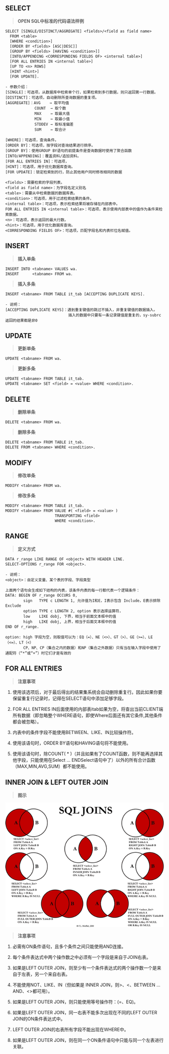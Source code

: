 ## SELECT
> **OPEN SQL中标准的代码语法样例**
~~~
SELECT [SINGLE/DISTINCT/AGGREGATE] <fields>/<field as field name>
  FROM <table>
  [WHERE <condition>]
  [ORDER BY <fields> [ASC|DESC]]
  [GROUP BY <fields> [HAVING <condition>]]
  [INTO/APPENDING <CORRESPONDING FIELDS OF> <internal table>]
  [FOR ALL ENTRIES IN <internal table>]
  [UP TO <n> ROWS]
  [HINT <hint>]
  [FOR UPDATE].

- 参数介绍：
[SINGLE]：可选项，从数据库中检索单个行，如果检索到多行数据，则只返回第一行数据。
[DISTINCT]：可选项，自动删除所查询数据的重复项。
[AGGREGATE]：AVG    → 取平均值
             COUNT  → 取个数
             MAX    → 取最大值
             MIN    → 取最小值
             STDDEV → 取标准偏差
             SUM    → 取合计

[WHERE]：可选项，查询条件。
[ORDER BY]：可选项，按字段对查询结果进行排序。
[GROUP BY]：使用GROUP BY语句的前提条件是查询数据时使用了聚合函数
[INTO/APPENDING]：覆盖资料/追加资料。
[FOR ALL ENTRIES IN]：可选项，
[HINT]：可选项，用于优化数据库查询。
[FOR UPDATE]：锁定检索到的行，防止其他用户同时修改相同的数据

<fields>：需要检索的字段列表。
<field as field name>：为字段名定义别名
<table>：需要从中检索数据的数据库表。
<condition>：可选项，用于过滤检索结果的条件。
<internal table>：可选项，表示检索结果将被存储在内部表中。
FOR ALL ENTRIES IN <internal table>：可选项，表示使用内部表中的值作为条件来检索数据。
<n>：可选项，表示返回的最大行数。
<hint>：可选项，用于优化数据库查询。
<CORRESPONDING FIELDS OF>：可选项，匹配字段名和内表栏位名赋值。
~~~

<!-- ============================================================分割线=====================================================================-->

## INSERT
> **插入单条**
~~~abap
INSERT INTO <tabname> VALUES wa.
INSERT      <tabname> FROM wa.
~~~
> **插入多条**
~~~abap
INSERT <tabname> FROM TABLE it_tab [ACCEPTING DUPLICATE KEYS].

- 说明：
[ACCEPTING DUPLICATE KEYS]：遇到重复键值的跳过不插入，非重复键值的数据插入。
                            插入的数据中只要有一条记录键值是重复的，sy-subrc返回的结果都是非0
~~~

<!-- ============================================================分割线=====================================================================-->

## UPDATE
> **更新单条**
~~~abap
UPDATE <tabname> FROM wa.
~~~
> **更新多条**
~~~abap
UPDATE <tabname> FROM TABLE it_tab.
UPDATE <tabname> SET <field> = <value> WHERE <condition>.
~~~

<!-- ============================================================分割线=====================================================================-->

## DELETE
> **删除单条**
~~~abap
DELETE <tabname> FROM wa.
~~~
> **删除多条**
~~~abap
DELETE <tabname> FROM TABLE it_tab.
DELETE FROM <tabname> WHERE <condition>.
~~~

<!-- ============================================================分割线=====================================================================-->

## MODIFY
> **修改单条**
~~~abap
MODIFY <tabname> FROM wa.
~~~
> **修改多条**
~~~abap
MODIFY <tabname> FROM TABLE it_tab.
MODIFY <tabname> FROM VALUE #( <field> = <value> )
                      TRANSPORTING <field>
                      WHERE <condition>.
~~~

<!-- ============================================================分割线=====================================================================-->

## RANGE
> **定义方式**
~~~abap
DATA r_range LIKE RANGE OF <object> WITH HEADER LINE.
SELECT-OPTIONS r_range FOR <object>.

- 说明：
<object>：自定义变量、某个表的字段、字段类型

上面两个语句会生成如下结构的内表，该条件内表的每一行都代表一个逻辑条件：
DATA: BEGIN OF r_range OCCURS 0, 
        sign   TYPE c LENGTH 1, 允许值为I和E，I表示包含 Include，E表示排除Exclude
        option TYPE c LENGTH 2, option 表示选择运算符，
        low    LIKE dobj, 下界，相当于前面文本框中的值
        high   LIKE dobj, 上界，相当于后面文本框中的值
END OF r_range.

option: high 字段为空，则取值可以为：EQ（=）、NE（<>）、GT（>）、GE（>=）、LE（<=）、LT（<）
        CP、NP、CP（集合之内的数据）和NP（集合之外数据）只有当在输入字段中使用了通配符（“*”或“+”）时它们才是有效的
~~~

<!-- ============================================================分割线=====================================================================-->

## FOR ALL ENTRIES
> **注意事项**
  1. 使用该选项后，对于最后得出的结果集系统会自动删除重复行。因此如果你要保留重复行记录时，记得在SELECT语句中添加足够字段。

  2. FOR ALL ENTRIES IN后面使用的内部表itab如果为空，将查出当前CLIENT端所有数据（即忽略整个WHERE语句，即使Where后面还有其它条件,其他条件都会被忽略）。

  3. 内表中的条件字段不能使用BETWEEN、LIKE、IN比较操作符。

  4. 使用该语句时，ORDER BY语句和HAVING语句将不能使用。

  5. 使用该语句时，除COUNT( * )（并且如果有了COUNT函数，则不能再选择其他字段，只能使用在Select ... ENDSelect语句中了）以外的所有合计函数（MAX,MIN,AVG,SUM）都不能使用。

<!-- ============================================================分割线=====================================================================-->

## INNER JOIN & LEFT OUTER JOIN
> **图示**

![JOIN](../../images/OPEN_SQL/JOIN.png)

> **注意事项**
  1. 必需有ON条件语句，且多个条件之间只能使用AND连接。

  2. 每个条件表达式中两个操作数之中必须有一个字段是来自于JOIN右表。

  3. 如果是LEFT OUTER JOIN，则至少有一个条件表达式的两个操作数一个是来自于左表，另一个来自右表。

  4. 不能使用NOT、LIKE、IN（但如果是 INNER JOIN，则>、<、BETWEEN …AND、<>都可用）。

  5. 如果是LEFT OUTER JOIN，则只能使用等号操作符：(=、EQ)。

  6. 如果是LEFT OUTER JOIN，同一右表不能多次出现在不同的LEFT OUTER JOIN的ON条件表达式中。

  7. LEFT OUTER JOIN的右表所有字段不能出现在WHERE中。

  8. 如果是LEFT OUTER JOIN，则在同一个ON条件语句中只能与同一个左表进行关联。